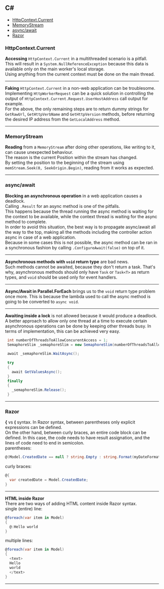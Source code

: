 ## C#

- [HttpContext.Current](#httpcontextcurrent)
- [MemoryStream](#memorystream)
- [async/await](#asyncawait)
- [Razor](#Razor)


### HttpContext.Current

**Accessing** `HttpContext.Current` in a multithreaded scenario is a pitfall.<br/>
This will result in a `System.NullReferenceException` because this data is available only on the main worker's local storage.<br/>
Using anything from the current context must be done on the main thread.
___

**Faking** `HttpContext.Current` in a non-web application can be troublesome.<br/>
Implementing `HttpWorkerRequest` can be a quick solution in controlling the output of `HttpContext.Current.Request.UserHostAddress` call output for example.<br/>
For the above, the only remaining steps are to return dummy strings for `GetRawUrl`, `GetHttpVerbName` and `GetHttpVersion` methods, before returning the desired IP address from the `GetLocalAddress` method.
___


### MemoryStream

**Reading** from a `MemoryStream` after doing other operations, like writing to it, can cause unexpected behaviour.<br/>
The reason is the current Position within the stream has changed.<br/>
By setting the position to the beginning of the stream using `memStream.Seek(0, SeekOrigin.Begin)`, reading from it works as expected.
___


### async/await

**Blocking an asynchronous operation** in a web application causes a deadlock.<br/>
Calling `.Result` for an async method is one of the pitfalls.<br/> 
This happens because the thread running the async method is waiting for the context to be available, while the context thread is waiting for the async method to complete.<br/>
In order to avoid this situation, the best way is to propagate async/await all the way to the top, making all the methods including the controller action async in case of a web application.<br/>
Because in some cases this is not possible, the async method can be ran in a synchronous fashion by calling `.ConfigureAwait(false)` on top of it.
___

**Asynchronous methods with `void` return type** are bad news.<br/>
Such methods cannot be awaited, because they don't return a task.
That's why, asynchronous methods should only have `Task` or `Task<T>` as return types, and `void` should be used only for event handlers.
___

**Async/Await in Parallel.ForEach** brings us to the `void` return type problem once more. This is because the lambda used to call the async method is going to be converted to `async void`.
___

**Awaiting inside a lock** is not allowed because it would produce a deadlock.<br/>
A better approach to allow only one thread at a time to execute certain asynchronous operations can be done by keeping other threads busy. In terms of implementation, this can be achieved very easy.
```csharp
 int numberOfThreadsToAllowConcurentAccess = 1;
 SemaphoreSlim _semaphoreSlim = new SemaphoreSlim(numberOfThreadsToAllowConcurentAccess);
 
 await _semaphoreSlim.WaitAsync();
 
 try
 {
   await GetValuesAsync();
 }
 finally
 {
   _semaphoreSlim.Release();
 }
```
___


### Razor

**{** vs **(** syntax. In Razor syntax, between parentheses only explicit expressions can be defined.<br/>
On the other hand, between curly braces, an entire code block can be defined. In this case, the code needs to have result assignation, and the lines of code need to end in semicolon.<br/>
parentheses:
```csharp
@(Model.CreatedDate == null ? string.Empty : string.Format(myDateFormat, Model.CreatedDate.Value))
```
curly braces:
```csharp
@{
  var createdDate = Model.CreatedDate;
}
```
___

**HTML inside Razor**<br/>
There are two ways of adding HTML content inside Razor syntax.<br/>
single (entire) line:
```csharp
@foreach(var item in Model)
{
  @:Hello world
}
```
multiple lines:
```csharp
@foreach(var item in Model)
{
  <text>
  Hello 
  world
  </text>
}
```
___
